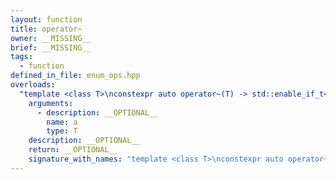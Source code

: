 ```yaml
---
layout: function
title: operator~
owner: __MISSING__
brief: __MISSING__
tags:
  - function
defined_in_file: enum_ops.hpp
overloads:
  "template <class T>\nconstexpr auto operator~(T) -> std::enable_if_t<stlab::implementation::has_enabled_bitmask<T>, T>":
    arguments:
      - description: __OPTIONAL__
        name: a
        type: T
    description: __OPTIONAL__
    return: __OPTIONAL__
    signature_with_names: "template <class T>\nconstexpr auto operator~(T a) -> std::enable_if_t<stlab::implementation::has_enabled_bitmask<T>, T>"
---
```

